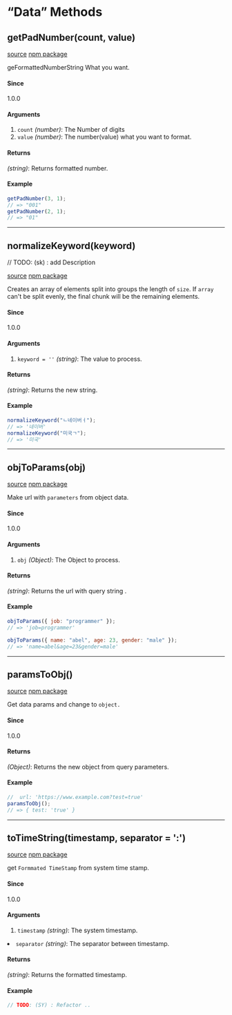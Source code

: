 # &#x201C;Data&#x201D; Methods

## getPadNumber(count, value)

<p><a href="https://github.com/lodash/lodash/blob/4.17.11/lodash.js#L6841">source</a> <a href="https://www.npmjs.com/package/lodash.chunk">npm package</a></p>
<p>geFormattedNumberString What you want.</p>
<h4>Since</h4>
<p>1.0.0</p>
<h4>Arguments</h4>
<ol>
<li><code>count</code> <em>(number)</em>: The Number of digits</li>
<li><code>value</code> <em>(number)</em>: The number(value) what you want to format.</li>
</ol>
<h4>Returns</h4>
<p><em>(string)</em>: Returns formatted number.</p>
<h4>Example</h4>

```js
getPadNumber(3, 1);
// => "001"
getPadNumber(2, 1);
// => "01"
```

<hr>

## normalizeKeyword(keyword)

// TODO: (sk) : add Description

<p><a href="https://github.com/lodash/lodash/blob/4.17.11/lodash.js#L6841">source</a> <a href="https://www.npmjs.com/package/lodash.chunk">npm package</a></p>
<p>Creates an array of elements split into groups the length of <code>size</code>.
If <code>array</code> can&apos;t be split evenly, the final chunk will be the remaining
elements.</p>
<h4>Since</h4>
<p>1.0.0</p>
<h4>Arguments</h4>
<ol>
<li><code>keyword = ''</code> <em>(string)</em>: The value to process.</li>
</ol>
<h4>Returns</h4>
<p><em>(string)</em>: Returns the new string.</p>
<h4>Example</h4>

```js
normalizeKeyword("ㄴ네이버ㅓ");
// => '네이버'
normalizeKeyword("미국ㄱ");
// => '미국'
```

<hr>

## objToParams(obj)

<p><a href="https://github.com/emplody/spaceship/tree/develop/utils/spaceship.objToParams">source</a> <a href="https://www.npmjs.com/package/@emplodies/spaceship.obj-to-params">npm package</a></p>
<p>Make url with <code>parameters</code> from object data.
</p>
<h4>Since</h4>
<p>1.0.0</p>
<h4>Arguments</h4>
<ol>
<li><code>obj</code> <em>(Object)</em>: The Object to process.</li>
</ol>
<h4>Returns</h4>
<p><em>(string)</em>: Returns the url with query string .</p>
<h4>Example</h4>

```js
objToParams({ job: "programmer" });
// => 'job=programmer'

objToParams({ name: "abel", age: 23, gender: "male" });
// => 'name=abel&age=23&gender=male'
```

<hr>

## paramsToObj()

<p><a href="https://github.com/lodash/lodash/blob/4.17.11/lodash.js#L6841">source</a> <a href="https://www.npmjs.com/package/lodash.chunk">npm package</a></p>
<p>Get data params and change to <code>object.</code></p>

<h4>Since</h4>
<p>1.0.0</p>
<h4>Returns</h4>
<p><em>(Object)</em>: Returns the new object from query parameters.</p>
<h4>Example</h4>

```js
//  url: 'https://www.example.com?test=true'
paramsToObj();
// => { test: 'true' }
```

<hr>

## toTimeString(timestamp, separator = ':')

<p><a href="https://github.com/lodash/lodash/blob/4.17.11/lodash.js#L6841">source</a> <a href="https://www.npmjs.com/package/lodash.chunk">npm package</a></p>
<p>get <code>Formmated TimeStamp</code> from system time stamp.</p>

<h4>Since</h4>
<p>1.0.0</p>
<h4>Arguments</h4>
<ol>
<li><code>timestamp</code> <em>(string)</em>: The system timestamp.</li>
</ol>
<li><code>separator</code> <em>(string)</em>: The separator between timestamp.</li>
</ol>
<h4>Returns</h4>
<p><em>(string)</em>: Returns the formatted timestamp.</p>
<h4>Example</h4>

```js
// TODO: (SY) : Refactor ..
```
